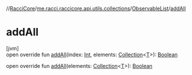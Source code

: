 //[RacciCore](../../../index.md)/[me.racci.raccicore.api.utils.collections](../index.md)/[ObservableList](index.md)/[addAll](add-all.md)

# addAll

[jvm]\
open override fun [addAll](add-all.md)(index: [Int](https://kotlinlang.org/api/latest/jvm/stdlib/kotlin/-int/index.html), elements: [Collection](https://kotlinlang.org/api/latest/jvm/stdlib/kotlin.collections/-collection/index.html)&lt;[T](index.md)&gt;): [Boolean](https://kotlinlang.org/api/latest/jvm/stdlib/kotlin/-boolean/index.html)

open override fun [addAll](add-all.md)(elements: [Collection](https://kotlinlang.org/api/latest/jvm/stdlib/kotlin.collections/-collection/index.html)&lt;[T](index.md)&gt;): [Boolean](https://kotlinlang.org/api/latest/jvm/stdlib/kotlin/-boolean/index.html)
